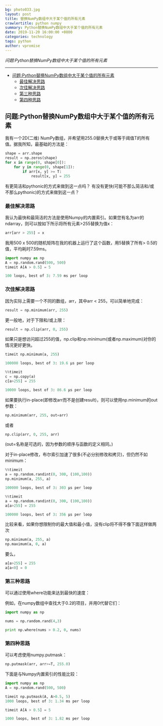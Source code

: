 ```yaml
---
bg: photo033.jpg
layout: post
title: 替换NumPy数组中大于某个值的所有元素
crawlertitle: python numpy
summary: Python替换NumPy数组中大于某个值的所有元素
date: 2019-11-20 16:00:00 +0800
categories: technology
tags: python
author: vpromise
---
```


*问题:Python替换NumPy数组中大于某个值的所有元素*

---

- [问题:Python替换NumPy数组中大于某个值的所有元素](#问题python替换numpy数组中大于某个值的所有元素)
  - [最佳解决思路](#最佳解决思路)
  - [次佳解决思路](#次佳解决思路)
  - [第三种思路](#第三种思路)
  - [第四种思路](#第四种思路)

## 问题:Python替换NumPy数组中大于某个值的所有元素
我有一个2D(二维) NumPy数组，并希望用255.0替换大于或等于阈值T的所有值。据我所知，最基础的方法是：
```python
shape = arr.shape
result = np.zeros(shape)
for x in range(0, shape[0]):
    for y in range(0, shape[1]):
        if arr[x, y] >= T:
            result[x, y] = 255
```            
有更简洁和pythonic的方式来做到这一点吗？
有没有更快(可能不那么简洁和/或不那么pythonic)的方式来做到这一点？
### 最佳解决思路
我认为最快和最简洁的方法是使用Numpy的内置索引。如果您有名为arr的ndarray，则可以按如下所示将所有元素>255替换为值x：
```python
arr[arr > 255] = x
```
我用500 x 500的随机矩阵在我的机器上运行了这个函数，用5替换了所有> 0.5的值，平均耗时7.59ms。
```python
import numpy as np
A = np.random.rand(500, 500)
timeit A[A > 0.5] = 5

100 loops, best of 3: 7.59 ms per loop
```
### 次佳解决思路
因为实际上需要一个不同的数组，arr，其中arr < 255，可以简单地完成：
```python
result = np.minimum(arr, 255)
```
更一般地，对于下限和/或上限：
```python
result = np.clip(arr, 0, 255)
```
如果只是想访问超过255的值，np.clip和np.minimum(或者np.maximum)对你的情况更好更快。
```python
timeit np.minimum(a, 255)

100000 loops, best of 3: 19.6 µs per loop
```
```python
%%timeit
c = np.copy(a)
c[a>255] = 255

10000 loops, best of 3: 86.6 µs per loop
```
如果要执行in-place(即修改arr而不是创建result)，则可以使用np.minimum的out参数：
```python
np.minimum(arr, 255, out=arr)
```
或者
```python
np.clip(arr, 0, 255, arr)
```
(out=名称是可选的，因为参数的顺序与函数的定义相同。)

对于in-place修改，布尔索引加速了很多(不必分别修改和拷贝)，但仍然不如minimum：
```python
%%timeit
a = np.random.randint(0, 300, (100,100))
np.minimum(a, 255, a)

100000 loops, best of 3: 303 µs per loop
```
```python
%%timeit
a = np.random.randint(0, 300, (100,100))
a[a>255] = 255

100000 loops, best of 3: 356 µs per loop
```
比较来看，如果你想限制你的最大值和最小值，没有clip将不得不像下面这样做两次
```python
np.minimum(a, 255, a)
np.maximum(a, 0, a)
```
要么，
```python
a[a>255] = 255
a[a<0] = 0
```
### 第三种思路

可以通过使用where功能来达到最快的速度：

例如，在numpy数组中查找大于0.2的项目，并用0代替它们：
```python
import numpy as np

nums = np.random.rand(4,3)

print np.where(nums > 0.2, 0, nums)
```
### 第四种思路

可以考虑使用numpy.putmask：
```python
np.putmask(arr, arr>=T, 255.0)
```
下面是与Numpy内置索引的性能比较：
```python
import numpy as np
A = np.random.rand(500, 500)

timeit np.putmask(A, A>0.5, 5)
1000 loops, best of 3: 1.34 ms per loop

timeit A[A > 0.5] = 5

1000 loops, best of 3: 1.82 ms per loop
```